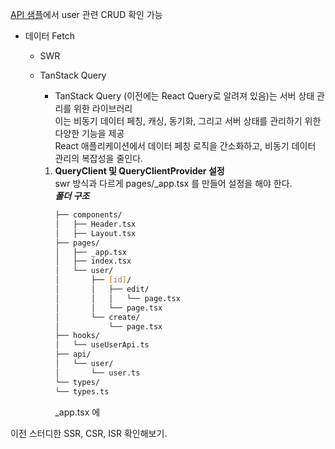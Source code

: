 [API 샘플](./kjk7034/example/study-api/)에서 user 관련 CRUD 확인 가능

- 데이터 Fetch

  - SWR
  - TanStack Query

    - TanStack Query (이전에는 React Query로 알려져 있음)는 서버 상태 관리를 위한 라이브러리<br />
      이는 비동기 데이터 페칭, 캐싱, 동기화, 그리고 서버 상태를 관리하기 위한 다양한 기능을 제공<br />
      React 애플리케이션에서 데이터 페칭 로직을 간소화하고, 비동기 데이터 관리의 복잡성을 줄인다.

    1. **QueryClient 및 QueryClientProvider 설정**<br />
       swr 방식과 다르게 pages/\_app.tsx 를 만들어 설정을 해야 한다.<br />
       **_폴더 구조_**
       ```bash
       ├── components/
       │   ├── Header.tsx
       │   ├── Layout.tsx
       ├── pages/
       │   ├── _app.tsx
       │   ├── index.tsx
       │   └── user/
       │       ├── [id]/
       │       │   ├── edit/
       │       │   │   └── page.tsx
       │       │   └── page.tsx
       │       └── create/
       │           └── page.tsx
       ├── hooks/
       │   └── useUserApi.ts
       ├── api/
       │   └── user/
       │       └── user.ts
       └── types/
       └── types.ts
       ```
       \_app.tsx 에

이전 스터디한 SSR, CSR, ISR 확인해보기.
